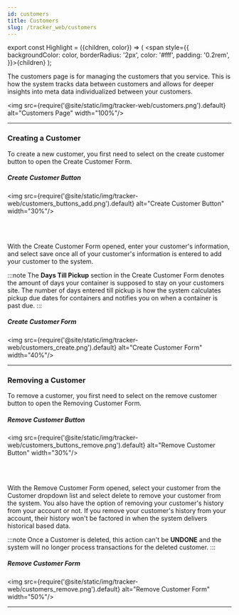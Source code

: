 ```yaml
---
id: customers
title: Customers
slug: /tracker_web/customers
---
```


export const Highlight = ({children, color}) => ( <span style={{
      backgroundColor: color,
      borderRadius: '2px',
      color: '#fff',
      padding: '0.2rem',
    }}>{children}</span> );



The customers page is for managing the customers that you service. This is how the system tracks data between customers and allows for deeper insights into meta data individualized between your customers.

<img src={require('@site/static/img/tracker-web/customers.png').default} alt="Customers Page" width="100%"/>

---

### Creating a Customer

To create a new customer, you first need to select on the create customer button to open the Create Customer Form. 

##### Create Customer Button

<img src={require('@site/static/img/tracker-web/customers_buttons_add.png').default} alt="Create Customer Button" width="30%"/>

<br/><br/>

With the Create Customer Form opened, enter your customer's information, and select save once all of your customer's information is entered to add your customer to the system.

:::note
The <Highlight color="#25c2a0">**Days Till Pickup**</Highlight> section in the Create Customer Form denotes the amount of days your container is supposed to stay on your customers site. The number of days entered till pickup is how the system calculates pickup due dates for containers and notifies you on when a container is past due.
:::

##### Create Customer Form

<img src={require('@site/static/img/tracker-web/customers_create.png').default} alt="Create Customer Form" width="40%"/>

---

### Removing a Customer

To remove a customer, you first need to select on the remove customer button to open the Removing Customer Form. 

##### Remove Customer Button

<img src={require('@site/static/img/tracker-web/customers_buttons_remove.png').default} alt="Remove Customer Button" width="30%"/>

<br/><br/>

With the Remove Customer Form opened, select your customer from the Customer dropdown list and select delete to remove your customer from the system. You also have the option of removing your customer's history from your account or not. If you remove your customer's history from your account, their history won't be factored in when the system delivers historical based data.

:::note
Once a Customer is deleted, this action can't be <Highlight color="#25c2a0">**UNDONE**</Highlight> and the system will no longer process transactions for the deleted customer.
:::

##### Remove Customer Form

<img src={require('@site/static/img/tracker-web/customers_remove.png').default} alt="Remove Customer Form" width="50%"/>

---
